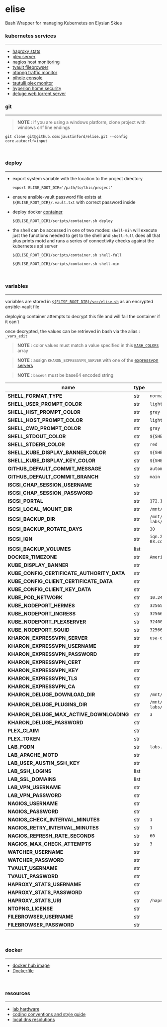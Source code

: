 # elise
Bash Wrapper for managing Kubernetes on Elysian Skies

### kubernetes services
---

- [haproxy stats](https://labs.elysianskies.com/haproxy)
- [plex server](https://plex.tv/web)
- [nagios host monitoring](https://labs.elysianskies.com/nagios/)
- [tvault filebrowser](https://labs.elysianskies.com/tvault)
- [ntopng traffic monitor](https://labs.elysianskies.com/ntopng)
- [pihole console](https://labs.elysianskies.com/pihole/admin/)
- [tautulli plex monitor](https://labs.elysianskies.com/tautulli/)
- [hyperion home security](https://labs.elysianskies.com/zm/)
- [deluge web torrent server](https://labs.elysianskies.com/deluge)

### git
---

> **NOTE** : if you are using a windows platform, clone project with windows crlf line endings
```
git clone git@github.com:jaustinford/elise.git --config core.autocrlf=input
```

<br />

### deploy
---

- export system variable with the location to the project directory
    ```
    export ELISE_ROOT_DIR='/path/to/this/project'
    ```

- ensure ansible-vault password file exists at `${ELISE_ROOT_DIR}/.vault.txt` with correct password inside

- deploy docker [container](https://github.com/jaustinford/elise/blob/main/scripts/container.sh)
    ```
    ${ELISE_ROOT_DIR}/scripts/container.sh deploy
    ```

- the shell can be accessed in one of two modes: `shell-min` will execute just the functions needed to get to the shell and `shell-full` does all that plus prints motd and runs a series of connectivity checks against the kubernetes api server
    ```
    ${ELISE_ROOT_DIR}/scripts/container.sh shell-full
    ```
    ```
    ${ELISE_ROOT_DIR}/scripts/container.sh shell-min
    ```

<br />

### variables
---

variables are stored in [`${ELISE_ROOT_DIR}/src/elise.sh`](https://github.com/jaustinford/elise/blob/main/src/elise.sh) as an encrypted ansible-vault file

deploying container attempts to decrypt this file and will fail the container if it can't

once decrypted, the values can be retrieved in bash via the alias : `_vars_edit`

> **NOTE** : color values must match a value specified in this [`BASH_COLORS`](https://github.com/jaustinford/elise/blob/main/src/general.sh#L7) array

> **NOTE** : assign `KHARON_EXPRESSVPN_SERVER` with one of the [expressvpn servers](https://github.com/jaustinford/elise/blob/main/files/expressvpn_servers.txt)

> **NOTE** : `base64` must be base64 encoded string

| name                                       | type | default value                               | base64 |
|--------------------------------------------|------|---------------------------------------------|--------|
| **SHELL_FORMAT_TYPE**                      | str  | `normal`                                    |        |
| **SHELL_USER_PROMPT_COLOR**                | str  | `lightgreen`                                |        |
| **SHELL_HIST_PROMPT_COLOR**                | str  | `gray`                                      |        |
| **SHELL_HOST_PROMPT_COLOR**                | str  | `lightgray`                                 |        |
| **SHELL_CWD_PROMPT_COLOR**                 | str  | `gray`                                      |        |
| **SHELL_STDOUT_COLOR**                     | str  | `${SHELL_USER_PROMPT_COLOR}`                |        |
| **SHELL_STDERR_COLOR**                     | str  | `red`                                       |        |
| **SHELL_KUBE_DISPLAY_BANNER_COLOR**        | str  | `${SHELL_CWD_PROMPT_COLOR}`                 |        |
| **SHELL_KUBE_DISPLAY_KEY_COLOR**           | str  | `${SHELL_USER_PROMPT_COLOR}`                |        |
| **GITHUB_DEFAULT_COMMIT_MESSAGE**          | str  | `automated debugging commit`                |        |
| **GITHUB_DEFAULT_COMMIT_BRANCH**           | str  | `main`                                      |        |
| **ISCSI_CHAP_SESSION_USERNAME**            | str  |                                             |        |
| **ISCSI_CHAP_SESSION_PASSWORD**            | str  |                                             |        |
| **ISCSI_PORTAL**                           | str  | `172.16.17.4`                               |        |
| **ISCSI_LOCAL_MOUNT_DIR**                  | str  | `/mnt/iscsi`                                |        |
| **ISCSI_BACKUP_DIR**                       | str  | `/mnt/tvault/es-labs/backups/iscsi_volumes` |        |
| **ISCSI_BACKUP_ROTATE_DAYS**               | str  | `30`                                        |        |
| **ISCSI_IQN**                              | str  | `iqn.2013-03.com.wdc:elysianskies`          |        |
| **ISCSI_BACKUP_VOLUMES**                   | list |                                             |        |
| **DOCKER_TIMEZONE**                        | str  | `America/Denver`                            |        |
| **KUBE_DISPLAY_BANNER**                    | str  |                                             |        |
| **KUBE_CONFIG_CERTIFICATE_AUTHORITY_DATA** | str  |                                             | `true` |
| **KUBE_CONFIG_CLIENT_CERTIFICATE_DATA**    | str  |                                             | `true` |
| **KUBE_CONFIG_CLIENT_KEY_DATA**            | str  |                                             | `true` |
| **KUBE_POD_NETWORK**                       | str  | `10.244.0.0/16`                             |        |
| **KUBE_NODEPORT_HERMES**                   | str  | `32565`                                     |        |
| **KUBE_NODEPORT_INGRESS**                  | str  | `32566`                                     |        |
| **KUBE_NODEPORT_PLEXSERVER**               | str  | `32400`                                     |        |
| **KUBE_NODEPORT_SQUID**                    | str  | `32566`                                     |        |
| **KHARON_EXPRESSVPN_SERVER**               | str  | `usa-denver`                                |        |
| **KHARON_EXPRESSVPN_USERNAME**             | str  |                                             | `true` |
| **KHARON_EXPRESSVPN_PASSWORD**             | str  |                                             | `true` |
| **KHARON_EXPRESSVPN_CERT**                 | str  |                                             | `true` |
| **KHARON_EXPRESSVPN_KEY**                  | str  |                                             | `true` |
| **KHARON_EXPRESSVPN_TLS**                  | str  |                                             | `true` |
| **KHARON_EXPRESSVPN_CA**                   | str  |                                             | `true` |
| **KHARON_DELUGE_DOWNLOAD_DIR**             | str  | `/mnt/tvault/kharon`                        |        |
| **KHARON_DELUGE_PLUGINS_DIR**              | str  | `/mnt/tvault/es-labs/plugins`               |        |
| **KHARON_DELUGE_MAX_ACTIVE_DOWNLOADING**   | str  | `3`                                         |        |
| **KHARON_DELUGE_PASSWORD**                 | str  |                                             |        |
| **PLEX_CLAIM**                             | str  |                                             |        |
| **PLEX_TOKEN**                             | str  |                                             |        |
| **LAB_FQDN**                               | str  | `labs.elysianskies.com`                     |        |
| **LAB_APACHE_MOTD**                        | str  |                                             |        |
| **LAB_USER_AUSTIN_SSH_KEY**                | str  |                                             | `true` |
| **LAB_SSH_LOGINS**                         | list |                                             |        |
| **LAB_SSL_DOMAINS**                        | list |                                             |        |
| **LAB_VPN_USERNAME**                       | str  |                                             |        |
| **LAB_VPN_PASSWORD**                       | str  |                                             |        |
| **NAGIOS_USERNAME**                        | str  |                                             |        |
| **NAGIOS_PASSWORD**                        | str  |                                             |        |
| **NAGIOS_CHECK_INTERVAL_MINUTES**          | str  | `1`                                         |        |
| **NAGIOS_RETRY_INTERVAL_MINUTES**          | str  | `1`                                         |        |
| **NAGIOS_REFRESH_RATE_SECONDS**            | str  | `60`                                        |        |
| **NAGIOS_MAX_CHECK_ATTEMPTS**              | str  | `3`                                         |        |
| **WATCHER_USERNAME**                       | str  |                                             |        |
| **WATCHER_PASSWORD**                       | str  |                                             |        |
| **TVAULT_USERNAME**                        | str  |                                             |        |
| **TVAULT_PASSWORD**                        | str  |                                             |        |
| **HAPROXY_STATS_USERNAME**                 | str  |                                             |        |
| **HAPROXY_STATS_PASSWORD**                 | str  |                                             |        |
| **HAPROXY_STATS_URI**                      | str  | `/haproxy`                                  |        |
| **NTOPNG_LICENSE**                         | str  |                                             |        |
| **FILEBROWSER_USERNAME**                   | str  |                                             |        |
| **FILEBROWSER_PASSWORD**                   | str  |                                             |        |

<br />

### docker
---

- [docker hub image](https://hub.docker.com/repository/docker/jamesaustin87/elise/general)
- [Dockerfile](https://github.com/jaustinford/elise/blob/docker/Dockerfile)

<br />

### resources
---

- [lab hardware](https://github.com/jaustinford/elise/blob/main/files/docs/hardware.md)
- [coding conventions and style guide](https://github.com/jaustinford/elise/blob/main/files/docs/conventions.md)
- [local dns resolutions](https://github.com/jaustinford/elise/blob/main/files/pihole/custom.list)
